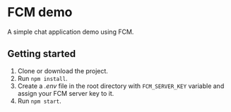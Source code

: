 # FCM demo

A simple chat application demo using FCM.

## Getting started

1. Clone or download the project.
2. Run `npm install`.
3. Create a *.env* file in the root directory with `FCM_SERVER_KEY` variable and assign your FCM server key to it.
4. Run `npm start`.